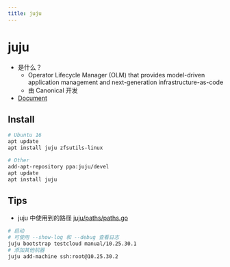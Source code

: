 ```yaml
---
title: juju
---
```


# juju

- 是什么？
  - Operator Lifecycle Manager (OLM) that provides model-driven application management and next-generation infrastructure-as-code
  - 由 Canonical 开发
- [Document](https://jujucharms.com/docs/stable/)

## Install

```bash
# Ubuntu 16
apt update
apt install juju zfsutils-linux

# Other
add-apt-repository ppa:juju/devel
apt update
apt install juju
```

## Tips

- juju 中使用到的路径 [juju/paths/paths.go](https://github.com/juju/juju/blob/master/juju/paths/paths.go)

```bash
# 启动
# 可使用 --show-log 和 --debug 查看日志
juju bootstrap testcloud manual/10.25.30.1
# 添加其他机器
juju add-machine ssh:root@10.25.30.2
```
